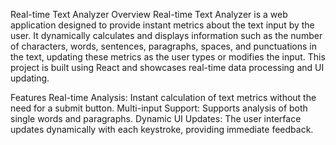 Real-time Text Analyzer
Overview
Real-time Text Analyzer is a web application designed to provide instant metrics about the text input by the user. It dynamically calculates and displays information such as the number of characters, words, sentences, paragraphs, spaces, and punctuations in the text, updating these metrics as the user types or modifies the input. This project is built using React and showcases real-time data processing and UI updating.

Features
Real-time Analysis: Instant calculation of text metrics without the need for a submit button.
Multi-input Support: Supports analysis of both single words and paragraphs.
Dynamic UI Updates: The user interface updates dynamically with each keystroke, providing immediate feedback.
